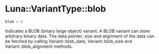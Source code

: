 # Luna::VariantType::blob

```c++
blob = 6
```

Indicates a BLOB (binary large object) variant. A BLOB variant can store arbitrary binary data. The data pointer, size and alignment of the data can be fetched by calling Variant::blob_data, Variant::blob_size and Variant::blob_alignment methods. 

